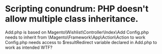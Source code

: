 # Scripting conundrum: PHP doesn't allow multiple class inheritance. 
Add.php is based on Magento\Wishlist\Controller\Index\Add
Config.php needs to inherit from \Magento\Framework\App\Action\Action to work
Config.php needs access to $resultRedirect variable declared in Add.php to work as intended
WTF?
